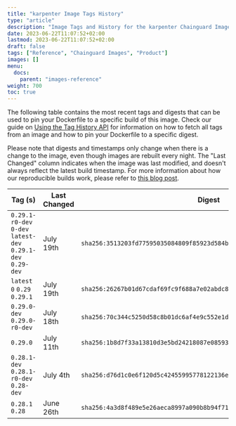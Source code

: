 ```yaml
---
title: "karpenter Image Tags History"
type: "article"
description: "Image Tags and History for the karpenter Chainguard Image"
date: 2023-06-22T11:07:52+02:00
lastmod: 2023-06-22T11:07:52+02:00
draft: false
tags: ["Reference", "Chainguard Images", "Product"]
images: []
menu:
  docs:
    parent: "images-reference"
weight: 700
toc: true
---
```


The following table contains the most recent tags and digests that can be used to pin your Dockerfile to a specific build of this image. Check our guide on [Using the Tag History API](/chainguard/chainguard-images/using-the-tag-history-api/) for information on how to fetch all tags from an image and how to pin your Dockerfile to a specific digest.

Please note that digests and timestamps only change when there is a change to the image, even though images are rebuilt every night. The "Last Changed" column indicates when the image was last modified, and doesn't always reflect the latest build timestamp. For more information about how our reproducible builds work, please refer to [this blog post](https://www.chainguard.dev/unchained/reproducing-chainguards-reproducible-image-builds).

| Tag (s)                                                       | Last Changed | Digest                                                                    |
|---------------------------------------------------------------|--------------|---------------------------------------------------------------------------|
|  `0.29.1-r0-dev` `0-dev` `latest-dev` `0.29.1-dev` `0.29-dev` | July 19th    | `sha256:3513203fd77595035084809f85923d584b65c1891b8b6ce504f55a1bcfcfb36b` |
|  `latest` `0` `0.29` `0.29.1`                                 | July 19th    | `sha256:26267b01d67cdaf69fc9f688a7e02abdc8932a7af586f242ec331bb740a34acd` |
|  `0.29.0-dev` `0.29.0-r0-dev`                                 | July 18th    | `sha256:70c344c5250d58c8b01dc6af4e9c552e1dc5d67c5ee83babd1d7a2dfb64a8492` |
|  `0.29.0`                                                     | July 11th    | `sha256:1b8d7f33a13810d3e5bd24218087e08593354c5673c7b8480dc9369e8775a5ff` |
|  `0.28.1-dev` `0.28.1-r0-dev` `0.28-dev`                      | July 4th     | `sha256:d76d1c0e6f120d5c42455995778122136ecf97829a860a3735e3315532f5063f` |
|  `0.28.1` `0.28`                                              | June 26th    | `sha256:4a3d8f489e5e26aeca8997a090b8b94f714c404f68b91ff66d536ec5001166e2` |
